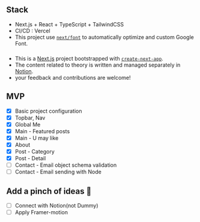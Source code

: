 ## Stack

- Next.js + React + TypeScript + TailwindCSS
- CI/CD : Vercel
- This project use [`next/font`](https://nextjs.org/docs/basic-features/font-optimization) to automatically optimize and custom Google Font.

###

- This is a [Next.js](https://nextjs.org/) project bootstrapped with [`create-next-app`](https://github.com/vercel/next.js/tree/canary/packages/create-next-app).
- The content related to theory is written and managed separately in [Notion](https://www.notion.so/fongfing/Next-JS-a34ed0e801a84a1293a2ec7b34f22ee2).
- your feedback and contributions are welcome!

## MVP

- [x] Basic project configuration
- [x] Topbar, Nav
- [x] Global Me
- [x] Main - Featured posts
- [x] Main - U may like
- [x] About
- [x] Post - Category
- [x] Post - Detail
- [ ] Contact - Email object schema validation
- [ ] Contact - Email sending with Node

## Add a pinch of ideas 🤔

- [ ] Connect with Notion(not Dummy)
- [ ] Apply Framer-motion
